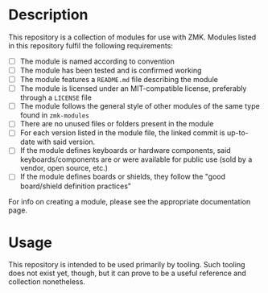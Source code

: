 # Description

This repository is a collection of modules for use with ZMK. Modules listed in this repository fulfil the following requirements:

- [ ] The module is named according to convention
- [ ] The module has been tested and is confirmed working
- [ ] The module features a `README.md` file describing the module
- [ ] The module is licensed under an MIT-compatible license, preferably through a `LICENSE` file
- [ ] The module follows the general style of other modules of the same type found in `zmk-modules`
- [ ] There are no unused files or folders present in the module
- [ ] For each version listed in the module file, the linked commit is up-to-date with said version.
- [ ] If the module defines keyboards or hardware components, said keyboards/components are or were available for public use (sold by a vendor, open source, etc.)
- [ ] If the module defines boards or shields, they follow the "good board/shield definition practices"

For info on creating a module, please see the appropriate documentation page.

# Usage

This repository is intended to be used primarily by tooling. Such tooling does not exist yet, though, but it can prove to be a useful reference and collection nonetheless.